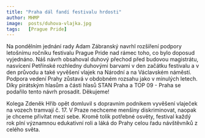 ```yaml
---
title: "Praha dál fandí festivalu hrdosti"
author: MHMP
image:  posts/duhova-vlajka.jpg
tags:   [Prague Pride]
---
```


Na pondělním jednání rady Adam Zábranský navrhl rozšíření podpory letošnímu ročníku festivalu Prague Pride nad rámec toho, co bylo doposud vyjednáno. Náš návrh obsahoval duhový přechod před budovou magistrátu, nasvícení Petřínské rozhledny duhovými barvami v den začátku festivalu a v den průvodu a také vyvěšení vlajek na Národní a na Václavském náměstí. Podpora vedení Prahy zůstavá v obdobném rozsahu jako v minulých letech. Díky pirátským hlasům a části hlasů STAN Praha a TOP 09 - Praha se podařilo tento návrh prosadit. Děkujeme!

Kolega Zdeněk Hřib opět domluvil s dopravním podnikem vyvěšení vlaječek na vozech tramvají č. 17. V Praze nechceme menšiny diskriminovat, naopak je chceme přivítat mezi sebe. Kromě tolik potřebné osvěty, festival každý rok plní významnou edukativní roli a láká do Prahy celou řadu návštěvníků z celého světa.
